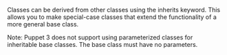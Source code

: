Classes can be derived from other classes using the inherits keyword. This allows you to make special-case classes that extend the functionality of a more general base class.

Note: Puppet 3 does not support using parameterized classes for inheritable base classes. The base class must have no parameters.